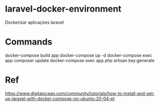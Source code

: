 # laravel-docker-environment 
Dockerizar aplicações laravel 

# Commands 
docker-compose build app 
docker-compose up -d 
docker-compose exec app composer update 
docker-compose exec app php artisan key:generate 

# Ref 
https://www.digitalocean.com/community/tutorials/how-to-install-and-set-up-laravel-with-docker-compose-on-ubuntu-20-04-pt 
